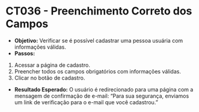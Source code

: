 # CT036 - Preenchimento Correto dos Campos

- **Objetivo:** Verificar se é possível cadastrar uma pessoa usuária com informações válidas.
- **Passos:**
1. Acessar a página de cadastro.
2. Preencher todos os campos obrigatórios com informações válidas.
3. Clicar no botão de cadastro.
- **Resultado Esperado:** O usuário é redirecionado para uma página com a mensagem de confirmação de e-mail: “Para sua segurança, enviamos um link de verificação para o e-mail que você cadastrou.”